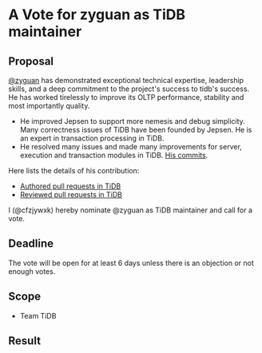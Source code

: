 # A Vote for zyguan as TiDB maintainer

## Proposal

[@zyguan](https://github.com/zyguan) has demonstrated exceptional technical expertise, leadership skills, and a deep commitment to the project's success to tidb's success. He has worked tirelessly to improve its
OLTP performance, stability and most importantly quality.

- He improved Jepsen to support more nemesis and debug simplicity. Many correctness issues of TiDB have been founded by Jepsen. He is an expert in transaction processing in TiDB.
- He resolved many issues and made many improvements for server, execution and transaction modules in TiDB. [His commits](https://github.com/pingcap/tidb/commits?author=zyguan).

Here lists the details of his contribution:

* [Authored pull requests in TiDB](https://github.com/pingcap/tidb/pulls?q=is%3Apr+sort%3Aupdated-desc+is%3Aclosed+author%3Azyguan)
* [Reviewed pull requests in TiDB](https://github.com/pingcap/tidb/pulls?q=is%3Apr+is%3Aopen+sort%3Aupdated-desc+reviewed-by%3Azyguan+)

I (@cfzjywxk) hereby nominate @zyguan as TiDB maintainer and call for a vote.

## Deadline

The vote will be open for at least 6 days unless there is an objection or not enough votes.

## Scope

* Team TiDB 

## Result

